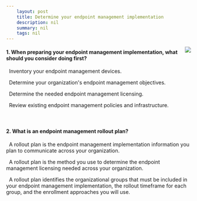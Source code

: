 ```yaml
---
    layout: post
    title: Determine your endpoint management implementation 
    description: nil
    summary: nil
    tags: nil
---
```



 <a target="_blank" href="https://docs.microsoft.com/en-us/learn/modules/determine-endpoint-implementation/9-knowledge-check/"><i class="fas fa-external-link-alt"></i> </a>
 <img align="right" src="https://docs.microsoft.com/en-us/learn/achievements/generic-badge.svg">
####  1. When preparing your endpoint management implementation, what should you consider doing first?


<i class='far fa-square'></i> &nbsp;&nbsp;Inventory your endpoint management devices.

<i class='fas fa-check-square' style='color: Dodgerblue;'></i> &nbsp;&nbsp;Determine your organization's endpoint management objectives.

<i class='far fa-square'></i> &nbsp;&nbsp;Determine the needed endpoint management licensing.

<i class='far fa-square'></i> &nbsp;&nbsp;Review existing endpoint management policies and infrastructure.
<br />
<br />
<br />

####  2. What is an endpoint management rollout plan?


<i class='far fa-square'></i> &nbsp;&nbsp;A rollout plan is the endpoint management implementation information you plan to communicate across your organization.

<i class='far fa-square'></i> &nbsp;&nbsp;A rollout plan is the method you use to determine the endpoint management licensing needed across your organization.

<i class='fas fa-check-square' style='color: Dodgerblue;'></i> &nbsp;&nbsp;A rollout plan identifies the organizational groups that must be included in your endpoint management implementation, the rollout timeframe for each group, and the enrollment approaches you will use.
<br />
<br />
<br />
